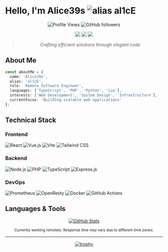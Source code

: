 # Hello, I'm Alice39s ![alias al1cE](https://img.shields.io/badge/alias-al1cE-ff69b4?style=flat-square)

<div align="center">

![Profile Views](https://komarev.com/ghpvc/?username=alice39s&style=flat-square&color=blueviolet)
![GitHub followers](https://img.shields.io/github/followers/alice39s?style=flat-square&color=blue)

<img src="https://img.shields.io/badge/Role-Remote%20Engineer-brightgreen?style=flat-square" />
<img src="https://img.shields.io/badge/Location-Earth-blue?style=flat-square" />
<img src="https://img.shields.io/badge/Focus-Web%20%26%20Infrastructure-orange?style=flat-square" />

> *Crafting efficient solutions through elegant code*

</div>

## About Me
```typescript
const aboutMe = {
  name: 'Alice39s',
  alias: 'al1cE',
  role: 'Remote Software Engineer',
  languages: ['TypeScript', 'PHP', 'Python', 'Lua'],
  interests: ['Web Development', 'System Design', 'Infrastructure'],
  currentFocus: 'Building scalable web applications'
};
```

## Technical Stack

###  Frontend
![React](https://img.shields.io/badge/-React%2018-61DAFB?style=flat-square&logo=react&logoColor=black)
![Vue.js](https://img.shields.io/badge/-Vue%203-4FC08D?style=flat-square&logo=vue.js&logoColor=white)
![Vite](https://img.shields.io/badge/-Vite-646CFF?style=flat-square&logo=vite&logoColor=white)
![Tailwind CSS](https://img.shields.io/badge/-Tailwind%20CSS-38B2AC?style=flat-square&logo=tailwind-css&logoColor=white)

###  Backend
![Node.js](https://img.shields.io/badge/-Node.js-339933?style=flat-square&logo=node.js&logoColor=white)
![PHP](https://img.shields.io/badge/-PHP%20Laravel-FF2D20?style=flat-square&logo=laravel&logoColor=white)
![TypeScript](https://img.shields.io/badge/-TypeScript-3178C6?style=flat-square&logo=typescript&logoColor=white)
![Express.js](https://img.shields.io/badge/-Express.js-000000?style=flat-square&logo=express&logoColor=white)

###  DevOps
![Prometheus](https://img.shields.io/badge/-Prometheus-E6522C?style=flat-square&logo=prometheus&logoColor=white)
![OpenResty](https://img.shields.io/badge/-OpenResty-2F4F4F?style=flat-square&logo=nginx&logoColor=white)
![Docker](https://img.shields.io/badge/-Docker-2496ED?style=flat-square&logo=docker&logoColor=white)
![GitHub Actions](https://img.shields.io/badge/-GitHub%20Actions-2088FF?style=flat-square&logo=github-actions&logoColor=white)

## Languages & Tools
<div align="center">

[![GitHub Stats](https://github-readme-stauts-nine.vercel.app/api?username=alice39s&theme=dracula&column=4&margin-w=15&margin-h=15)](https://github-readme-stauts-nine.vercel.app/api?username=alice39s&theme=dracula&column=4&margin-w=15&margin-h=15)

</div>

<div align="center">
  <sub>Currently working remotely. Response time may vary due to different time zones.</sub>
</div>

---

<div align="center">

[![trophy](https://github-profile-trophy.vercel.app/?username=alice39s&theme=dracula&column=4&margin-w=15&margin-h=15)](https://github-profile-trophy.vercel.app/?username=alice39s&theme=dracula&column=4&margin-w=15&margin-h=15)

</div>
